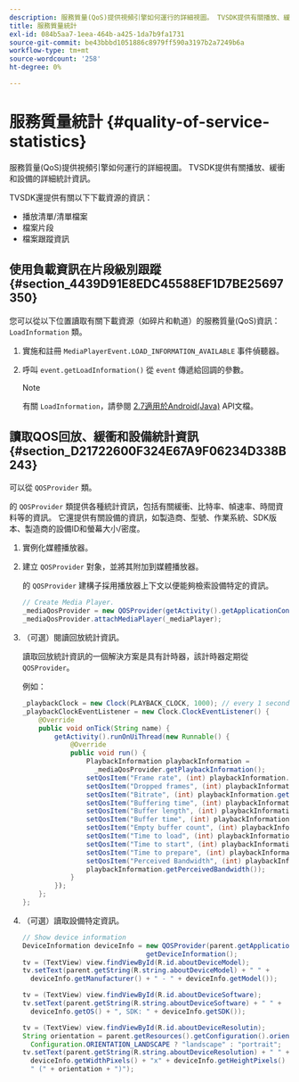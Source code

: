 ```yaml
---
description: 服務質量(QoS)提供視頻引擎如何運行的詳細視圖。 TVSDK提供有關播放、緩衝和設備的詳細統計資訊。
title: 服務質量統計
exl-id: 084b5aa7-1eea-464b-a425-1da7b9fa1731
source-git-commit: be43bbbd1051886c8979ff590a3197b2a7249b6a
workflow-type: tm+mt
source-wordcount: '258'
ht-degree: 0%

---
```


# 服務質量統計 {#quality-of-service-statistics}

服務質量(QoS)提供視頻引擎如何運行的詳細視圖。 TVSDK提供有關播放、緩衝和設備的詳細統計資訊。

TVSDK還提供有關以下下載資源的資訊：

* 播放清單/清單檔案
* 檔案片段
* 檔案跟蹤資訊

## 使用負載資訊在片段級別跟蹤 {#section_4439D91E8EDC45588EF1D7BE25697350}

您可以從以下位置讀取有關下載資源（如碎片和軌道）的服務質量(QoS)資訊： `LoadInformation` 類。

1. 實施和註冊 `MediaPlayerEvent.LOAD_INFORMATION_AVAILABLE` 事件偵聽器。
1. 呼叫 `event.getLoadInformation()` 從 `event` 傳遞給回調的參數。

   >[!NOTE]
   >
   >有關 `LoadInformation`，請參閱 [2.7適用於Android(Java)](https://help.adobe.com/en_US/primetime/api/psdk/javadoc_2.7/index.html) API文檔。

## 讀取QOS回放、緩衝和設備統計資訊 {#section_D21722600F324E67A9F06234D338B243}

可以從 `QOSProvider` 類。

的 `QOSProvider` 類提供各種統計資訊，包括有關緩衝、比特率、幀速率、時間資料等的資訊。 它還提供有關設備的資訊，如製造商、型號、作業系統、SDK版本、製造商的設備ID和螢幕大小/密度。

1. 實例化媒體播放器。
1. 建立 `QOSProvider` 對象，並將其附加到媒體播放器。

   的 `QOSProvider` 建構子採用播放器上下文以便能夠檢索設備特定的資訊。

   ```java
   // Create Media Player. 
   _mediaQosProvider = new QOSProvider(getActivity().getApplicationContext()); 
   _mediaQosProvider.attachMediaPlayer(_mediaPlayer);
   ```

1. （可選）閱讀回放統計資訊。

   讀取回放統計資訊的一個解決方案是具有計時器，該計時器定期從 `QOSProvider`。

   例如：

   ```java
   _playbackClock = new Clock(PLAYBACK_CLOCK, 1000); // every 1 second 
   _playbackClockEventListener = new Clock.ClockEventListener() { 
       @Override 
       public void onTick(String name) { 
           getActivity().runOnUiThread(new Runnable() { 
               @Override 
               public void run() { 
                   PlaybackInformation playbackInformation =  
                     _mediaQosProvider.getPlaybackInformation();  
                   setQosItem("Frame rate", (int) playbackInformation.getFrameRate());  
                   setQosItem("Dropped frames", (int) playbackInformation.getDroppedFrameCount()); 
                   setQosItem("Bitrate", (int) playbackInformation.getBitrate()); 
                   setQosItem("Buffering time", (int) playbackInformation.getBufferingTime());  
                   setQosItem("Buffer length", (int) playbackInformation.getBufferLength());  
                   setQosItem("Buffer time", (int) playbackInformation.getBufferTime());  
                   setQosItem("Empty buffer count", (int) playbackInformation.getEmptyBufferCount());  
                   setQosItem("Time to load", (int) playbackInformation.getTimeToLoad());  
                   setQosItem("Time to start", (int) playbackInformation.getTimeToStart()); 
                   setQosItem("Time to prepare", (int) playbackInformation.getTimeToPrepare()); 
                   setQosItem("Perceived Bandwidth", (int) playbackInformation.getPerceivedBandwidth());   
                   playbackInformation.getPerceivedBandwidth()); 
               } 
           }); 
       }; 
   }; 
   ```

1. （可選）讀取設備特定資訊。

   ```java
   // Show device information 
   DeviceInformation deviceInfo = new QOSProvider(parent.getApplicationContext()). 
                                  getDeviceInformation(); 
   tv = (TextView) view.findViewById(R.id.aboutDeviceModel); 
   tv.setText(parent.getString(R.string.aboutDeviceModel) + " " +  
     deviceInfo.getManufacturer() + " - " + deviceInfo.getModel()); 
   
   tv = (TextView) view.findViewById(R.id.aboutDeviceSoftware); 
   tv.setText(parent.getString(R.string.aboutDeviceSoftware) + " " +  
     deviceInfo.getOS() + ", SDK: " + deviceInfo.getSDK()); 
   
   tv = (TextView) view.findViewById(R.id.aboutDeviceResolutin); 
   String orientation = parent.getResources().getConfiguration().orientation ==  
     Configuration.ORIENTATION_LANDSCAPE ? "landscape" : "portrait"; 
   tv.setText(parent.getString(R.string.aboutDeviceResolution) + " " +  
     deviceInfo.getWidthPixels() + "x" + deviceInfo.getHeightPixels() +  
     " (" + orientation + ")"); 
   ```
